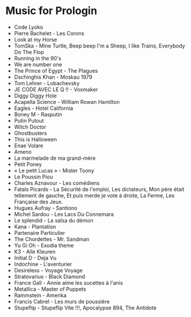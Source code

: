 # Music for Prologin
* Code Lyoko
* Pierre Bachelet - Les Corons
* Look at my Horse
* TomSka - Mine Turtle, Beep beep I'm a Sheep, I like Trains, Everybody Do The Flop
* Running in the 90's
* We are number one
* The Prince of Egypt - The Plagues
* Dschinghis Khan - Moskau 1979
* Tom Lehrer - Lobachevsky
* JE CODE AVEC LE Q !! - Voxmaker
* Diggy Diggy Hole
* Acapella Science - William Rowan Hamilton
* Eagles - Hotel California
* Boney M - Rasputin
* Putin Putout
* Witch Doctor
* Ghostbusters
* This is Halloween
* Enae Volare
* Ameno
* La marmelade de ma grand-mère
* Petit Poney
* « Le petit Lucas » - Mister Toony
* Le Poussin Piou
* Charles Aznavour - Les comédiens
* Fatals Picards - La Sécurité de l'emploi, Les dictateurs, Mon père était tellement de gauche, Et puis merde je vote à droite, La Ferme, Les Française des Jeux.
* Hugues Aufray - Santiono
* Michel Sardou - Les Lacs Du Connemara
* Le splendid - La salsa du démon
* Kana - Plantation
* Partenaire Particulier
* The Chordettes - Mr. Sandman
* Yu Gi Oh - Exodia theme
* K3 - Alle Kleuren
* Initial D - Deja Vu
* Indochine - L'aventurier
* Desireless - Voyage Voyage
* Stratovarius - Black Diamond
* France Gall - Annie aime les sucettes à l'anis
* Metallica - Master of Puppets
* Rammstein - Amerika
* Francis Cabrel - Les murs de poussière
* Stupeflip - Stupeflip Vite !!!, Apocalypse 894, The Antidote
